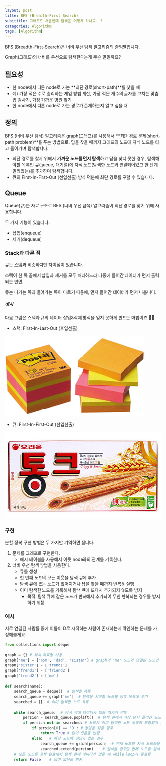 ```yaml
---
layout: post
title: BFS (Breadth-First Search)
subititle: 그래프도 처음인데 탐색은 어떻게 하나요..?
categories: Algorithm
tags: [Algorithm]
---
```

BFS (Breadth-First-Search)은 너비 우선 탐색 알고리즘의 줄임말입니다.

Graph(그래프)의 너비를 우선으로 탐색한다는게 무슨 말일까요?

## 필요성

* 한 node에서 다른 node로 가는 **최단 경로(short-path)**를 찾을 때
* 예) 가장 적은 수로 승리하는 게임 방법 계산, 가장 적은 개수의 글자를 고치는 맞춤법 검사기, 가장 가까운 병원 찾기
* 한 node에서 다른 node로 가는 경로가 존재하는지 알고 싶을 때

## 정의

BFS (너비 우선 탐색) 알고리즘은 graph(그래프)를 사용해서 **최단 경로 문제(short-path problem)**를 푸는 방법으로, 답을 찾을 때까지 그래프의 노드에 자식 노드를 타고 들어가며 탐색합니다.

* 최단 경로를 찾기 위해서 **가까운 노드를 먼저 탐색**하고 답을 찾지 못한 경우, 탐색해야할 목록인 큐(queue, 대기열)에 자식 노드(탐색한 노드와 연결되어있고 한 단계 멀리있는)를  추가하며 탐색합니다. 
* 큐의 First-In-First-Out (선입선출) 방식 덕분에 최단 경로를 구할 수 있습니다.

## Queue

Queue(큐)는 자료 구조로 BFS (너비 우선 탐색) 알고리즘이 최단 경로를 찾기 위해 사용합니다.

두 가지 기능이 있습니다.

* 삽입(enqueue)
* 제거(dequeue)

### Stack과 다른 점

큐는 [스택][1]과 비슷하지만 차이점이 있습니다.

스택이 한 쪽 끝에서 삽입과 제거를 모두 처리하느라 나중에 들어간 데이터가 먼저 출력되는 반면, 

큐는 나가는 쪽과 들어가는 쪽이 다르기 때문에, 먼저 들어간 데이터가 먼저 나옵니다.

##### 예시

다음 그림은 스택과 큐의 데이터 삽입&삭제 방식을 잊지 못하게 만드는 마법이죠.🧙‍♂️

* 스택: First-In-Last-Out (후입선출)

![](/assets/images/stack.jpeg)

* 큐: First-In-First-Out (선입선출)

![](/assets/images/queue.jpeg)

### 구현

분할 정복 구현 방법은 두 가지만 기억하면 됩니다.

1. 문제를 그래프로 구현한다.
   * 해시 테이블을 사용해서 이웃 node와의 관계를 기록한다.
2. 너비 우선 탐색 방법을 사용한다.
   * 큐를 생성
   * 첫 번째 노드의 모든 이웃을 탐색 큐에 추가
   * 탐색 큐에 있는 노드가 없어지거나 답을 찾을 때까지 반복문 실행
   * 이미 탐색한 노드를 기록해서 탐색 큐에 또다시 추가되지 않도록 방지
     * 목적: 탐색 큐에 같은 노드가 반복해서 추가되어 무한 반복되는 경우를 방지하기 위함

### 예시

서로 연결된 사람들 중에 이름이 D로 시작하는 사람이 존재하는지 확인하는 문제를 가정해볼게요.

```python
from collections import deque

graph = {} # 해시 자료형 사용
graph['me'] = ['mom', 'dad', 'sister'] # graph의 'me' 노드와 연결된 노드인 'mom', 'dad', 'sister'를 기록합니다.
graph['sister'] = ['frend1']
graph['frend1'] = ['friend2']
graph['frend2'] = ['me']

def search(name):
    search_queue = deque()  # 탐색할 목록
    search_queue += graph['me']  # 탐색을 시작할 노드를 탐색 목록에 추가
    searched = []  # 이미 탐색한 노드 목록

    while search_queue:  # 탐색 큐에 데이터가 없을 때가지 반복
        persion = search_queue.popleft()  # 탐색 큐에서 가장 먼저 들어간 노드를 꺼냄
        if persion not in searched: # 노드가 이미 탐색한 노드 목록에 포함되지 않는 경우에만 탐색 시작
            if persion[0] == 'D': # 정답을 찾을 경우
                return True # 답이 있음을 반환
            else:   # 해당 노드에 정답이 없는 경우
                search_queue += graph[persion]  # 현재 노드의 자식 노드들을 탐색 목록에 추가
                searched.extend(persion)    # 탐색을 완료한 현재 노드를 탐색 완료 목록에 추가
    # 모든 노드를 탐색 완료해서 탐색 큐에 데이터가 없을 때 while loop가 종료됨
    return False    # 답이 없음을 반환
```





[1]: https://dasolu.github.io/basic/2021/04/15/data-structure-stack.html

